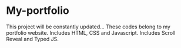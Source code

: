 # My-portfolio
This project will be constantly updated...
These codes belong to my portfolio website.
Includes HTML, CSS and Javascript.
Includes Scroll Reveal and Typed JS.

